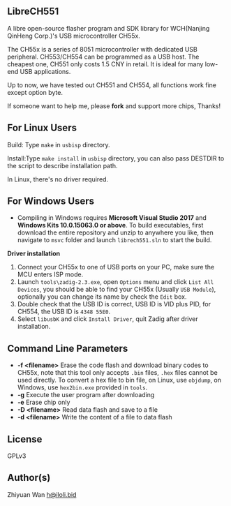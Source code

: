 LibreCH551
----------

A libre open-source flasher program and SDK library for WCH(Nanjing QinHeng Corp.)'s USB microcontroller CH55x.

The CH55x is a series of 8051 microcontroller with dedicated USB peripheral. CH553/CH554 can be programmed as a USB host.
The cheapest one, CH551 only costs 1.5 CNY in retail. It is ideal for many low-end USB applications.

Up to now, we have tested out CH551 and CH554, all functions work fine except option byte.

If someone want to help me, please __fork__ and support more chips, Thanks!

For Linux Users
----------

Build: Type `make` in `usbisp` directory.

Install:Type `make install` in `usbisp` directory, you can also pass DESTDIR to the script to describe installation path. 

In Linux, there's no driver required.


For Windows Users
----------
* Compiling in Windows requires __Microsoft Visual Studio 2017__ and __Windows Kits 10.0.15063.0 or above__. To build executables, first
download the entire repository and unzip to anywhere you like, then navigate to `msvc` folder and launch `librech551.sln` to start the build. 

__Driver installation__
1. Connect your CH55x to one of USB ports on your PC, make sure the MCU enters ISP mode.
2. Launch `tools\zadig-2.3.exe`, open `Options` menu and click `List All Devices`, 
you should be able to find your CH55x (Usually `USB Module`), optionally you can change its name by check the `Edit` box. 
3. Double check that the USB ID is correct, USB ID is VID plus PID, for CH554, the USB ID is `4348 55E0`.
4. Select `libusbK` and click `Install Driver`, quit Zadig after driver installation.

Command Line Parameters
------------
* __-f \<filename\>__ Erase the code flash and download binary codes to CH55x, note that this tool only accepts `.bin` files, `.hex` files cannot be used directly. 
To convert a hex file to bin file, on Linux, use `objdump`, on Windows, use `hex2bin.exe` provided in `tools`.
* __-g__ Execute the user program after downloading
* __-e__ Erase chip only
* __-D \<filename\>__ Read data flash and save to a file
* __-d \<filename\>__ Write the content of a file to data flash

License
----------

GPLv3

Author(s)
----------

Zhiyuan Wan <h@iloli.bid>
